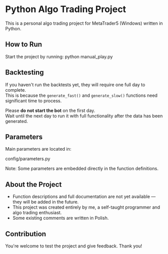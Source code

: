 # Python Algo Trading Project

This is a personal algo trading project for MetaTrader5 (Windows) written in Python.

## How to Run

Start the project by running:
python manual_play.py

## Backtesting

If you haven't run the backtests yet, they will require one full day to complete.  
This is because the `generate_fast()` and `generate_slow()` functions need significant time to process.

Please **do not start the bot** on the first day.  
Wait until the next day to run it with full functionality after the data has been generated.

## Parameters

Main parameters are located in:

config/parameters.py

Note: Some parameters are embedded directly in the function definitions.

## About the Project

- Function descriptions and full documentation are not yet available — they will be added in the future.
- This project was created entirely by me, a self-taught programmer and algo trading enthusiast.
- Some existing comments are written in Polish.

## Contribution

You're welcome to test the project and give feedback. Thank you!